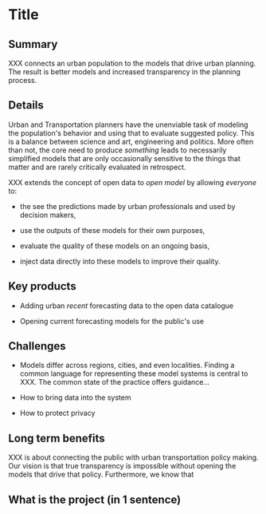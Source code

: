 # Title


## Summary
<!-- 250 chars -->
XXX connects an urban population to the models that drive urban
planning.  The result is better models and increased transparency in the
planning process.

## Details

Urban and Transportation planners have the unenviable task of modeling
the population's behavior and using that to evaluate suggested policy.
This is a balance between science and art, engineering and politics.
More often than not, the core need to produce *something* leads to
necessarily simplified models that are only occasionally sensitive to
the things that matter and are rarely critically evaluated in
retrospect.

XXX extends the concept of open data to *open model* by allowing
*everyone* to:

* the see the predictions made by urban professionals and used by
  decision makers,
  
* use the outputs of these models for their own purposes,

* evaluate the quality of these models on an ongoing basis,

* inject data directly into these models to improve their quality.


## Key products

* Adding urban *recent* forecasting data to the open data catalogue

* Opening current forecasting models for the public's use


## Challenges

* Models differ across regions, cities, and even localities.  Finding a
  common language for representing these model systems is central to
  XXX.  The common state of the practice offers guidance...

* How to bring data into the system

* How to protect privacy


## Long term benefits

XXX is about connecting the public with urban transportation policy
making.  Our vision is that true transparency is impossible without
opening the models that drive that policy.  Furthermore, we know that 


## What is the project (in 1 sentence)
